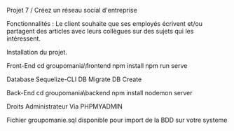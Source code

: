  Projet 7 / Créez un réseau social d'entreprise


Fonctionnalités : Le client souhaite que ses employés écrivent et/ou partagent des articles avec leurs collègues sur des sujets qui les intéressent.

Installation du projet.

Front-End cd groupomania\frontend npm install npm run serve

Database Sequelize-CLI DB Migrate DB Create

Back-End cd groupomania\backend npm install nodemon server

Droits Administrateur Via PHPMYADMIN

Fichier groupomanie.sql disponible pour import de la BDD sur votre systeme
